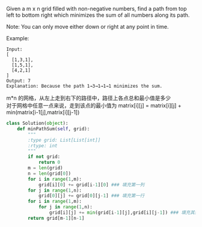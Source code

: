 Given a m x n grid filled with non-negative numbers, find a path from top left to bottom right which minimizes the sum of all numbers along its path.

Note: You can only move either down or right at any point in time.

Example:
```
Input:
[
  [1,3,1],
  [1,5,1],
  [4,2,1]
]
Output: 7
Explanation: Because the path 1→3→1→1→1 minimizes the sum.
```
m*n 的网格，从左上走到右下的路径中，路径上各点总和最小值是多少  
对于网格中任意一点来说，走到该点的最小值为 matrix[i][j] = matrix[i][j] + min(matrix[i-1[j],matrix[i][j-1])
```python
class Solution(object):
    def minPathSum(self, grid):
        """
        :type grid: List[List[int]]
        :rtype: int
        """
        if not grid:
            return 0
        m = len(grid)
        n = len(grid[0])
        for i in range(1,m):
            grid[i][0] += grid[i-1][0] ### 填充第一列
        for j in range(1,n):
            grid[0][j] += grid[0][j-1] ### 填充第一行
        for i in range(1,m):
            for j in range(1,n):
                grid[i][j] += min(grid[i-1][j],grid[i][j-1]) ### 填充其余网格
        return grid[m-1][n-1]
```
